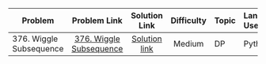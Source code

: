 | Problem         | Problem Link                                       |           Solution Link               |Difficulty          |Topic |Language Used|
| ------------- |:--------------------------------------------:| :------------------------------------:|:------------------:|:------------|:--------|
|  376. Wiggle Subsequence| [376. Wiggle Subsequence](https://leetcode.com/problems/wiggle-subsequence/) | [Solution link](https://github.com/ritikjain833/Leetcode_Solved_Problems/blob/main/DynamicProgramming/376.%20Wiggle%20Subsequence.py) |  Medium|DP| Python|
